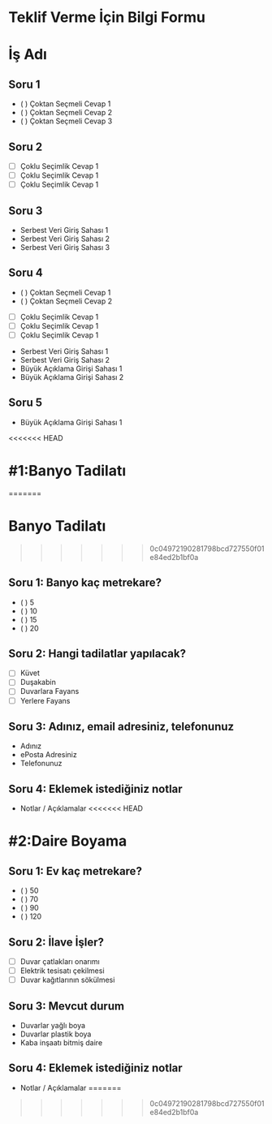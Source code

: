 # Teklif Verme İçin Bilgi Formu


# İş Adı
## Soru 1
- ( ) Çoktan Seçmeli Cevap 1
- ( ) Çoktan Seçmeli Cevap 2
- ( ) Çoktan Seçmeli Cevap 3
## Soru 2
- [ ] Çoklu Seçimlik Cevap 1
- [ ] Çoklu Seçimlik Cevap 1
- [ ] Çoklu Seçimlik Cevap 1
## Soru 3
- Serbest Veri Giriş Sahası 1
- Serbest Veri Giriş Sahası 2
- Serbest Veri Giriş Sahası 3
## Soru 4
- ( ) Çoktan Seçmeli Cevap 1
- ( ) Çoktan Seçmeli Cevap 2
- [ ] Çoklu Seçimlik Cevap 1
- [ ] Çoklu Seçimlik Cevap 1
- [ ] Çoklu Seçimlik Cevap 1
- Serbest Veri Giriş Sahası 1
- Serbest Veri Giriş Sahası 2
- Büyük Açıklama Girişi Sahası 1
- Büyük Açıklama Girişi Sahası 2
## Soru 5
- Büyük Açıklama Girişi Sahası 1



<<<<<<< HEAD
# #1:Banyo Tadilatı
=======


# Banyo Tadilatı
>>>>>>> 0c04972190281798bcd727550f01e84ed2b1bf0a
## Soru 1: Banyo kaç metrekare?
- ( ) 5
- ( ) 10
- ( ) 15
- ( ) 20
## Soru 2: Hangi tadilatlar yapılacak?
- [ ] Küvet
- [ ] Duşakabin
- [ ] Duvarlara Fayans
- [ ] Yerlere Fayans
## Soru 3: Adınız, email adresiniz, telefonunuz
- Adınız
- ePosta Adresiniz
- Telefonunuz
## Soru 4: Eklemek istediğiniz notlar
- Notlar / Açıklamalar
<<<<<<< HEAD



# #2:Daire Boyama
## Soru 1: Ev kaç metrekare?
- ( ) 50
- ( ) 70
- ( ) 90
- ( ) 120
## Soru 2: İlave İşler?
- [ ] Duvar çatlakları onarımı
- [ ] Elektrik tesisatı çekilmesi
- [ ] Duvar kağıtlarının sökülmesi
## Soru 3: Mevcut durum
- Duvarlar yağlı boya
- Duvarlar plastik boya
- Kaba inşaatı bitmiş daire
## Soru 4: Eklemek istediğiniz notlar
- Notlar / Açıklamalar
=======
>>>>>>> 0c04972190281798bcd727550f01e84ed2b1bf0a
